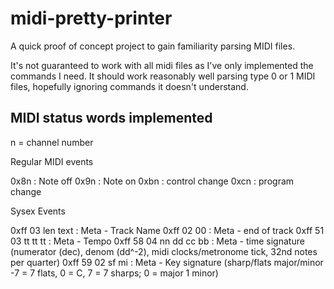 # midi-pretty-printer

A quick proof of concept project to gain familiarity parsing MIDI files.

It's not guaranteed to work with all midi files as I've only implemented the commands I need.
It should work reasonably well parsing type 0 or 1 MIDI files, hopefully ignoring commands it doesn't understand.

## MIDI status words implemented

n = channel number


Regular MIDI events

0x8n : Note off
0x9n : Note on
0xbn : control change
0xcn : program change

Sysex Events

0xff 03 len text : Meta - Track Name
0xff 02 00 : Meta - end of track
0xff 51 03 tt tt tt : Meta - Tempo
0xff 58 04 nn dd cc bb : Meta - time signature (numerator (dec), denom (dd^-2), midi clocks/metronome tick, 32nd notes per quarter)
0xff 59 02 sf mi : Meta - Key signature (sharp/flats major/minor -7 = 7 flats, 0 = C, 7 = 7 sharps; 0 = major 1 minor)
